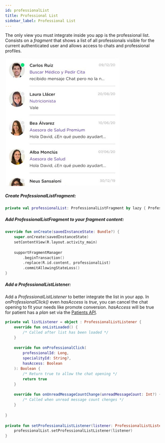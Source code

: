 ```yaml
---
id: professionalList
title: Professional List
sidebar_label: Professional List
---
```


The only view you must integrate inside you app is the professional list.
Consists on a _fragment_ that shows a list of all professionals visible for the current authenticated user and allows access to chats and professional profiles.  

![Professional List](professional_list.jpg "Professional List")

##### Create ProfessionalListFragment:

```kotlin
private val professionalList: ProfessionalListFragment by lazy { ProfessionalListFragment() }
```

##### Add _ProfessionalListFragment_ to your fragment content:

```kotlin
override fun onCreate(savedInstanceState: Bundle?) {        
    super.onCreate(savedInstanceState)
    setContentView(R.layout.activity_main)

    supportFragmentManager
        .beginTransaction()
        .replace(R.id.content, professionalList)
        .commitAllowingStateLoss()
}
```

##### Add a _ProfessionalListListener_:

Add a _ProfessionalListListener_ to better integrate the list in your app.
In _onProfessionalClick()_ even _hasAccess_ is _true_, you can cancel the chat opening to fit your needs like promote conversion.
_hasAccess_ will be true for patient has a _plan_ set via the [Patients API](http://developer.mediquo.com/docs/introduction/).

```kotlin
private val listListener = object : ProfessionalListListener {
    override fun onListLoaded() {
        /* Called after list has been loaded */      
    }

    override fun onProfessionalClick(
        professionalId: Long,
        specialityId: String?,
        hasAccess: Boolean
    ): Boolean {
        /* Return true to allow the chat opening */
        return true
    }

    override fun onUnreadMessageCountChange(unreadMessageCount: Int?) {
        /* Called when unread message count chenges */           
    }

}

private fun setProfessionalListListener(listener: ProfessionalListListener) {
    professionalList.setProfessionalListListener(listener)
}
```

